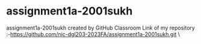 # assignment1a-2001sukh
assignment1a-2001sukh created by GitHub Classroom
Link of my repository :-https://github.com/nic-dgl203-2023FA/assignment1a-2001sukh.git  \